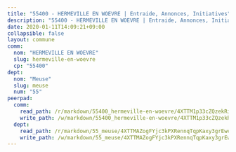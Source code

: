 ```yaml
---
title: "55400 - HERMEVILLE EN WOEVRE | Entraide, Annonces, Initiatives"
description: "55400 - HERMEVILLE EN WOEVRE | Entraide, Annonces, Initiatives"
date: 2020-01-11T14:09:21+09:00
collapsible: false
layout: commune
comm:
  nom: "HERMEVILLE EN WOEVRE"
  slug: hermeville-en-woevre
  cp: "55400"
dept:
  nom: "Meuse"
  slug: meuse
  num: "55"
peerpad:
  comm:
    read_path: /r/markdown/55400_hermeville-en-woevre/4XTTM1p33cZQzekRiZa5ZQTf4RvY3Vn1J3RUc4M2zv4A4DZ5T
    write_path: /w/markdown/55400_hermeville-en-woevre/4XTTM1p33cZQzekRiZa5ZQTf4RvY3Vn1J3RUc4M2zv4A4DZ5T-K3TgUssGE5saLkJ8EDDkTk3NsG1a9ZS7xqXTKxoTLpPNNHmz486vSBhZtyMHb7qHX1kkivbuo2JLDmDmYhEvqmupBUAaCLWA8r4MfJXHXJboQbFkvwTP5KNQTSW31QEZNYLskFC5
  dept:
    read_path: /r/markdown/55_meuse/4XTTMAZogFYjc3kPXRennqTqpKaxy3grEwemFqg29rwkrPVit
    write_path: /w/markdown/55_meuse/4XTTMAZogFYjc3kPXRennqTqpKaxy3grEwemFqg29rwkrPVit-K3TgUKFK4U3KduRmUzLc9vHoSRQG77sF2Wbs3cyWXobZcgb6TfASJcGDPror5ZZanBF6Mpjeq1Ushd16Pu9ha9F7F38qzhQqES3b79Xt7LuU1tzmWNED66pWnroExmsHxWtFur2G
---
```



